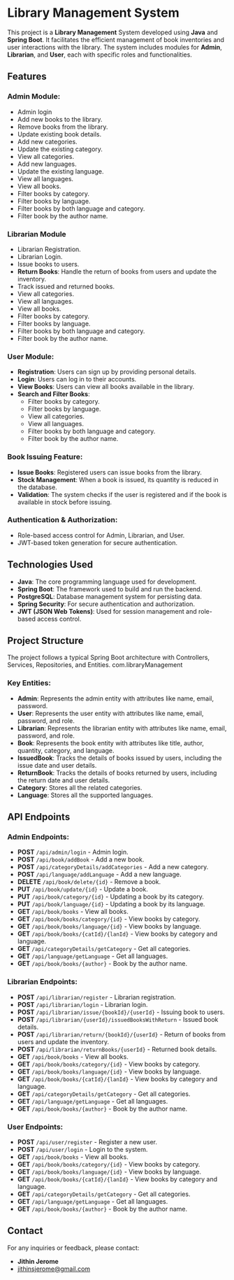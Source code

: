 # Library Management System

This project is a **Library Management** System developed using **Java** and **Spring Boot**. It facilitates the efficient management of book inventories and user interactions with the library. The system includes modules for **Admin**, **Librarian**, and **User**, each with specific roles and functionalities.

## Features

### Admin Module:
- Admin login
- Add new books to the library.
- Remove books from the library.
- Update existing book details.
- Add new categories.
- Update the existing category.
- View all categories.
- Add new languages.
- Update the existing language.
- View all languages.
- View all books.
- Filter books by category.
- Filter books by language.
- Filter books by both language and category.
- Filter book by the author name.

### Librarian Module
- Librarian Registration.
- Librarian Login.
- Issue books to users.
- **Return Books**: Handle the return of books from users and update the inventory.
- Track issued and returned books.
- View all categories.
- View all languages.
- View all books.
- Filter books by category.
- Filter books by language.
- Filter books by both language and category.
- Filter book by the author name.

### User Module:
- **Registration**: Users can sign up by providing personal details.
- **Login**: Users can log in to their accounts.
- **View Books**: Users can view all books available in the library.
- **Search and Filter Books**:
  - Filter books by category.
  - Filter books by language.
  - View all categories.
  - View all languages.
  - Filter books by both language and category.
  - Filter book by the author name.

### Book Issuing Feature:
- **Issue Books**: Registered users can issue books from the library.
- **Stock Management**: When a book is issued, its quantity is reduced in the database.
- **Validation**: The system checks if the user is registered and if the book is available in stock before issuing.

### Authentication & Authorization:
- Role-based access control for Admin, Librarian, and User.
- JWT-based token generation for secure authentication.
  
## Technologies Used
- **Java**: The core programming language used for development.
- **Spring Boot**: The framework used to build and run the backend.
- **PostgreSQL**: Database management system for persisting data.
- **Spring Security**: For secure authentication and authorization.
- **JWT (JSON Web Tokens)**: Used for session management and role-based access control.

## Project Structure
The project follows a typical Spring Boot architecture with Controllers, Services, Repositories, and Entities.
com.libraryManagement


### Key Entities:
- **Admin**: Represents the admin entity with attributes like name, email, password.
- **User**: Represents the user entity with attributes like name, email, password, and role.
- **Librarian**: Represents the librarian entity with attributes like name, email, password, and role.
- **Book**: Represents the book entity with attributes like title, author, quantity, category, and language.
- **IssuedBook**: Tracks the details of books issued by users, including the issue date and user details.
- **ReturnBook**: Tracks the details of books returned by users, including the return date and user details.
- **Category**: Stores all the related categories.
- **Language**: Stores all the supported languages.

## API Endpoints

### Admin Endpoints:
- **POST** `/api/admin/login` - Admin login.
- **POST** `/api/book/addBook` - Add a new book.
- **POST** `/api/categoryDetails/addCategories` - Add a new category.
- **POST** `/api/language/addLanguage` - Add a new language.
- **DELETE** `/api/book/delete/{id}` - Remove a book.
- **PUT** `/api/book/update/{id}` - Update a book.
- **PUT** `/api/book/category/{id}` - Updating a book by its category.
- **PUT** `/api/book/language/{id}` - Updating a book by its language.
- **GET** `/api/book/books` - View all books.
- **GET** `/api/book/books/category/{id}` - View books by category.
- **GET** `/api/book/books/language/{id}` - View books by language.
- **GET** `/api/book/books/{catId}/{lanId}` - View books by category and language.
- **GET** `/api/categoryDetails/getCategory` - Get all categories.
- **GET** `/api/language/getLanguage` - Get all languages.
- **GET** `/api/book/books/{author}` - Book by the author name.

### Librarian Endpoints:
- **POST** `/api/librarian/register` - Librarian registration.
- **POST** `/api/librarian/login` - Librarian login.
- **POST** `/api/librarian/issue/{bookId}/{userId}` - Issuing book to users.
- **POST** `/api/librarian/{userId}/issuedBooksWithReturn` - Issued book details.
- **POST** `/api/librarian/return/{bookId}/{userId}` - Return of books from users and update the inventory.
- **POST** `/api/librarian/returnBooks/{userId}` - Returned book details.
- **GET** `/api/book/books` - View all books.
- **GET** `/api/book/books/category/{id}` - View books by category.
- **GET** `/api/book/books/language/{id}` - View books by language.
- **GET** `/api/book/books/{catId}/{lanId}` - View books by category and language.
- **GET** `/api/categoryDetails/getCategory` - Get all categories.
- **GET** `/api/language/getLanguage` - Get all languages.
- **GET** `/api/book/books/{author}` - Book by the author name.

### User Endpoints:
- **POST** `/api/user/register` - Register a new user.
- **POST** `/api/user/login` - Login to the system.
- **GET** `/api/book/books` - View all books.
- **GET** `/api/book/books/category/{id}` - View books by category.
- **GET** `/api/book/books/language/{id}` - View books by language.
- **GET** `/api/book/books/{catId}/{lanId}` - View books by category and language.
- **GET** `/api/categoryDetails/getCategory` - Get all categories.
- **GET** `/api/language/getLanguage` - Get all languages.
- **GET** `/api/book/books/{author}` - Book by the author name.



## Contact
For any inquiries or feedback, please contact:
- **Jithin Jerome**  
- jithinsjerome@gmail.com

